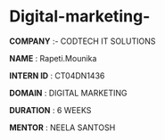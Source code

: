 # Digital-marketing-

**COMPANY** :- CODTECH IT SOLUTIONS

**NAME** : Rapeti.Mounika

**INTERN ID** : CT04DN1436

**DOMAIN** : DIGITAL MARKETING

**DURATION** : 6 WEEKS

**MENTOR** : NEELA SANTOSH





